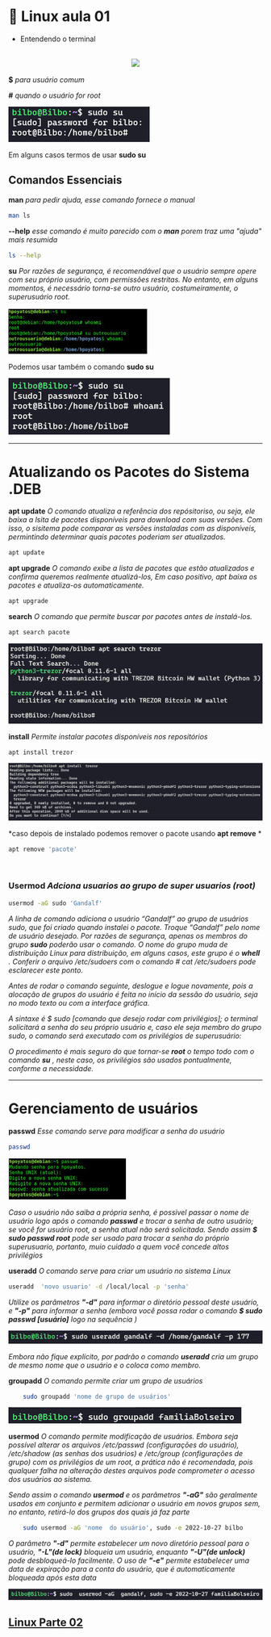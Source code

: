 # 🐧 Linux aula 01

+ Entendendo o terminal
<br>

<div style="text-align:center">
<img src="https://media.giphy.com/media/3og0ICG4WxdKSRzE3K/giphy.gif" style="width:250px" >
</div>

**$**  *para usuário comum*

**#** *quando o usuário for root*

<img src="../img/terminal-exemplo01.png">

Em alguns casos termos de usar **sudo su**

## Comandos Essenciais

**man**  *para pedir ajuda, esse comando fornece o manual*
```sh
man ls
```
**--help** *esse comando é muito parecido com o **man** porem traz uma "ajuda" mais resumida*
```sh
ls --help
```
**su** *Por razões de segurança, é recomendável que o usuário sempre opere com seu próprio usuário, com permissões restritas. No entanto, em alguns momentos, é necessário torna-se outro usuário, costumeiramente, o superusuário root.*

<img src="../img/terminal-exemplo02.png" >

<br>

Podemos usar também o comando **sudo su**

<img src="../img/terminal-exemplo03.png">

<hr>

# Atualizando os Pacotes do Sistema **.DEB**

**apt update** *O comando atualiza a referência dos repósitoriso, ou seja, ele baixa a lsita de pacotes disponíveis para download com suas versões. Com isso, o sisitema pode comparar as versões instaladas com as disponíveis, permintindo determinar quais pacotes poderiam ser atualizados.*
```sh
apt update
```


**apt upgrade** *O comando exibe a lista de pacotes que estão atualizados e confirma queremos realmente atualizá-los, Em caso positivo, apt baixa os pacotes e atualiza-os automaticamente.*
```sh
apt upgrade
```

**search** *O comando que permite buscar por pacotes antes de instalá-los.*
```sh
apt search pacote
```
<img src="../img/terminal-exemplo04.png">

<br>

**install** *Permite instalar pacotes disponíveis nos repositórios*
```sh
apt install trezor
```
<img src="../img/terminal-exemplo05.png">

*caso depois de instalado podemos remover o pacote usando **apt remove** *
```sh
apt remove 'pacote'
```

<br>

### **Usermod** *Adciona usuarios ao grupo de super usuarios (root)*
```sh
usermod -aG sudo 'Gandalf'
```
*A linha de comando adiciona o usuário “Gandalf” ao grupo de usuários sudo, que foi criado quando instalei o pacote. Troque “Gandalf” pelo nome de usuário desejado. Por razões de segurança, apenas os membros do grupo **sudo**  poderão usar o comando. O nome do grupo muda de distribuição Linux para distribuição, em alguns casos, este grupo é o **whell** . Conferir o arquivo /etc/sudoers com o comando # cat /etc/sudoers pode esclarecer este ponto.*

*Antes de rodar o comando seguinte, deslogue e logue novamente, pois a alocação de grupos do usuário é feita no início da sessão do usuário, seja no modo texto ou com a interface gráfica.*

*A sintaxe é $ sudo [comando que desejo rodar com privilégios]; o terminal solicitará a senha do seu próprio usuário e, caso ele seja membro do grupo sudo, o comando será executado com os privilégios de superusuário:*

*O procedimento é mais seguro do que tornar-se **root**  o tempo todo com o comando **su** , neste caso, os privilégios são usados pontualmente, conforme a necessidade.*

<strong><hr></strong>

# Gerenciamento de usuários

**passwd** *Esse comando serve para modificar a senha do usuário*
```sh
passwd
```
<img src="../img/terminal-exemplo06.png">

*Caso o usuário não saiba a própria senha, é possivel passar o nome de usuário logo após o comando **passwd** e trocar a senha de outro usuário; se você for usuário root, a senha atual não será solicitada. Sendo assim **$ sudo passwd root** pode ser usado para trocar a senha do próprio superusuario, portanto, muio cuidado a quem você concede altos privilégios*

**useradd** *O comando serve para criar um usuário no sistema Linux*
```sh
useradd  'novo usuario' -d /local/local -p 'senha'
```
*Utilize os parâmetros **"-d"** para informar o diretório pessoal deste usuário, e **"-p"** para informar a senha  (embora você possa rodar o comando **$ sudo passwd [usuário]** logo na sequência )*

<img src="../img/terminal-exemplo07-pt1.png">

*Embora não fique explícito, por padrão o comando **useradd** cria um grupo de mesmo nome que o usuário e o coloca como membro.*

**groupadd** *O comando permite criar um grupo de usuários*
```sh
    sudo groupadd 'nome de grupo de usuários' 
```
<img src="../img/terminal-exemplo07-pt2.png">

<br>

**usermod** *O comando permite modificação de usuários. Embora seja possível alterar os arquivos /etc/passwd (configurações do usuário), /etc/shadow (as senhas dos usuários) e /etc/group (configurações de grupo) com os privilégios de um root, a prática não é recomendada, pois qualquer falha na alteração destes arquivos pode comprometer o acesso dos usuários ao sistema.*

*Sendo assim o comando **usermod** e os parâmetros **"-aG"** são geralmente usados em conjunto e permitem adicionar o usuário em novos grupos sem, no entanto, retirá-lo dos grupos dos quais já faz parte*
```sh
    sudo usermod -aG 'nome  do usuário', sudo -e 2022-10-27 bilbo
```
*O parâmetro **"-d"**  permite estabelecer um novo diretório pessoal para o usuário, **"-L"(de lock)** bloqueia um usuário, enquanto **"-U"(de unlock)** pode  desbloqueá-lo facilmente. O uso de **"-e"** permite estabelecer uma data de expiração para a conta do usuário, que é automaticamente bloqueada após esta data*

<img src="../img/terminal-exemplo07-pt3.png">

<br>

## [Linux Parte 02](https://github.com/GabrielFerretto/programming_studies/blob/main/Linux-Fundamentos/mod/001-pt02.md "A parte 2 dos estudos ")

